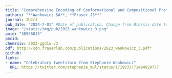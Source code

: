 ```yaml
---
title: "Comprehensive Encoding of Conformational and Compositional Protein Structural Ensembles through mmCIF Data Structure"
authors: "**Wankowicz SA**, **Fraser JS**"
journal: IUCrJ
pub_date: "2024-7-01" #Date of publication. Change from Biorxiv date to Journal date once accepted
image: "/static/img/pub/2023_wankowicz_3.png" 
pmid: "38958015"
pmcid: 
chemrxiv: 2023-ggd1w-v3
pdf: http://cdn.fraserlab.com/publications/2023_wankowicz_3.pdf"
github:
links:
- name: "Celebratory tweetstorm from Stephanie Wankowicz"
  URL: https://twitter.com/stephanie_mul/status/1719033771494928777
---
```

